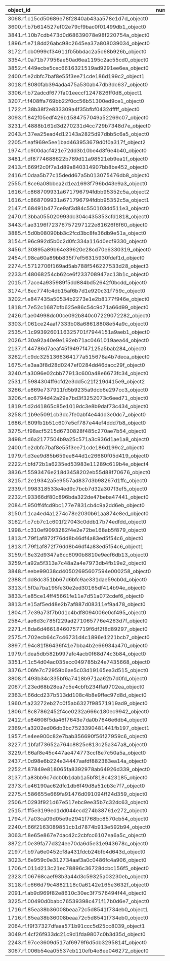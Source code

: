 | object_id                                        |   num_queries |   top1_rate |   top5_rate |   mean_rank |   median_rank |
|:-------------------------------------------------|--------------:|------------:|------------:|------------:|--------------:|
| 3068.rf.c15cd50686e78f2840ab43aa578e1d7d_object0 |             3 |           0 |           0 |    34.6667  |          29   |
| 3600.rf.b7b614527ef02e79cf9bac0f01499db1_object0 |             3 |           0 |           0 |    65.6667  |          66   |
| 3841.rf.10b7cdb473d0d68639078e98f220754a_object0 |             3 |           0 |           0 |     6.33333 |           6   |
| 1896.rf.e718dd26abc98c2645ea37a808039034_object0 |             2 |           0 |           0 |    25       |          25   |
| 3172.rf.cb0999cf34611fb5bbdac2a5c68b926b_object0 |             2 |           0 |           0 |    26       |          26   |
| 3354.rf.0a71b77956ae50ad6ea1195c2ac55cd0_object0 |             2 |           0 |           0 |   104.5     |         104.5 |
| 3852.rf.449ecbe5cec6616321519ad9291ee6ea_object0 |             2 |           0 |           0 |   110.5     |         110.5 |
| 2400.rf.e2dbfc7baf8e55f3ee71cde186d199c2_object1 |             2 |           0 |           0 |    65       |          65   |
| 3018.rf.8080fab394ada475a530ab47db3dc637_object0 |             2 |           0 |           0 |    14.5     |          14.5 |
| 3306.rf.b72adcdf677fa01eeccf1247826ff0d8_object1 |             2 |           0 |           0 |    32       |          32   |
| 3207.rf.f408ffa769bb22f0cc56b51300ed9ce1_object0 |             2 |           0 |           0 |   142       |         142   |
| 1722.rf.38b38f2e833309a4f35bfbf0432dffff_object0 |             1 |           0 |           1 |     3       |           3   |
| 3093.rf.842f05edf426b1584757049a52269c07_object0 |             1 |           0 |           0 |    77       |          77   |
| 3231.rf.4888b161d3d270231d4cc729b7348d7e_object0 |             1 |           0 |           0 |    91       |          91   |
| 2043.rf.37ea25ead4d12143a2825d97dbb5c6a5_object0 |             1 |           0 |           0 |    13       |          13   |
| 2205.rf.eaf969e5ee1bad463953679d0f0a317f_object2 |             1 |           0 |           0 |   146       |         146   |
| 1974.rf.c900dacf421e72dd3b10be4d3f6e4b40_object0 |             1 |           0 |           0 |    35       |          35   |
| 3481.rf.df8774688622b789d11a98521eb9ea1f_object0 |             1 |           0 |           0 |    23       |          23   |
| 2413.rf.669f2c0f7a1d89a840314907bb8be452_object0 |             1 |           0 |           0 |   103       |         103   |
| 2416.rf.0daa5b77c15dedd67a5b013075476db8_object0 |             1 |           0 |           0 |    27       |          27   |
| 2555.rf.8ce6a08bbea2d1ea1693f796bd43e9a3_object0 |             1 |           0 |           0 |    23       |          23   |
| 1616.rf.c868709931a671796794fdbb95352c5a_object2 |             1 |           0 |           0 |    27       |          27   |
| 1616.rf.c868709931a671796794fdbb95352c5a_object1 |             1 |           0 |           0 |    50       |          50   |
| 2147.rf.68491b477ce9af3d84c550103dd511e3_object0 |             1 |           0 |           0 |    21       |          21   |
| 2470.rf.3bba055020993dc304c435353cfd1818_object0 |             1 |           0 |           0 |   119       |         119   |
| 3443.rf.ae3196f72376757297122e81626f6f60_object0 |             1 |           0 |           0 |    59       |          59   |
| 3885.rf.5d0b08090bb3c2fcd3bc8fe36db9e51a_object0 |             1 |           0 |           0 |     9       |           9   |
| 3154.rf.96c992d5b0c2d0fc334a116d0ecf9330_object0 |             1 |           0 |           0 |    94       |          94   |
| 3456.rf.30895a89b64e39620e28cd70e6330319_object0 |             1 |           0 |           0 |    23       |          23   |
| 2454.rf.98ca60a89bb835f7ef56315930fdef1d_object0 |             1 |           0 |           0 |    85       |          85   |
| 2274.rf.5712706f169ad5ab788f546227533d28_object3 |             1 |           0 |           0 |    89       |          89   |
| 2233.rf.48068254cb62ce6f233708947ac13b1c_object0 |             1 |           0 |           0 |    24       |          24   |
| 2015.rf.7ace4a935989f5dd884bd52642f0bcdd_object0 |             1 |           0 |           0 |     6       |           6   |
| 3174.rf.8ec774fc4db15af6b7d1e920c31f759c_object0 |             1 |           0 |           0 |   130       |         130   |
| 3202.rf.e847435a50534b2273e1e2b8177f946e_object0 |             1 |           0 |           1 |     3       |           3   |
| 1818.rf.7e52c1687bfb625e86c54c9d71a66d99_object0 |             1 |           0 |           0 |    43       |          43   |
| 2426.rf.ae04998dc00ce092b840c07229072282_object0 |             1 |           0 |           0 |     9       |           9   |
| 3303.rf.061ce24aaf7333b08a68618808e54a9c_object0 |             1 |           0 |           0 |    44       |          44   |
| 2535.rf.1c9939260116325701f7944151a9aeb1_object0 |             1 |           0 |           0 |    68       |          68   |
| 2026.rf.30a92a40e9e192eb71ac0461019aea44_object0 |             1 |           0 |           0 |    51       |          51   |
| 2137.rf.44786d7aeaf45f9497f47125a5bab284_object0 |             1 |           0 |           0 |    10       |          10   |
| 3262.rf.c9dc3251366364177a515678a4b7deca_object0 |             1 |           0 |           0 |    72       |          72   |
| 1675.rf.e3aa3f8d28d0247ef0284dd46dacc29f_object0 |             1 |           0 |           0 |    53       |          53   |
| 3240.rf.a3096e02cbb77913c600a48e6673fc34_object0 |             1 |           0 |           0 |    91       |          91   |
| 2531.rf.5984304ff6cfd2e3dd5c21f219d415e9_object2 |             1 |           0 |           0 |    10       |          10   |
| 3266.rf.e869e737911fd5b9235a9dcb6e297cc3_object0 |             1 |           0 |           0 |    65       |          65   |
| 3206.rf.ec6794d42a29e7bd3f3252073c6eed71_object0 |             1 |           0 |           0 |    55       |          55   |
| 1819.rf.d2d41865c85e1019dc3e8b9daf73c434_object0 |             1 |           0 |           0 |   144       |         144   |
| 3258.rf.1b9e5091cb3dc7fe0abf4e44dd3e0dc7_object0 |             1 |           0 |           0 |    46       |          46   |
| 1686.rf.809fb1b51c607e5cf787e44ef4ddd7b8_object0 |             1 |           0 |           0 |     9       |           9   |
| 3275.rf.f98acf5215d6730828f485c270ae7b54_object0 |             1 |           0 |           0 |    87       |          87   |
| 3498.rf.d6a2177504b9a25c571a3c936d1ae1a8_object0 |             1 |           0 |           0 |    99       |          99   |
| 2400.rf.e2dbfc7baf8e55f3ee71cde186d199c2_object0 |             1 |           0 |           0 |   107       |         107   |
| 1979.rf.d3ee9d85b659ee844d1c26680f05d419_object0 |             1 |           0 |           0 |    26       |          26   |
| 2222.rf.bfd72b1a6235ed53983e11289c619b4e_object4 |             1 |           0 |           0 |    12       |          12   |
| 3836.rf.5593476e218d3458202eb55d88f70676_object0 |             1 |           0 |           0 |    31       |          31   |
| 3215.rf.2e19342a5e9557ad837d3b98267d1ffc_object0 |             1 |           0 |           0 |    17       |          17   |
| 2339.rf.998318533e4ed9c7bcb7d32a307f3ef5_object0 |             1 |           0 |           0 |    40       |          40   |
| 2232.rf.93366df80c896bda322de47beba47441_object0 |             1 |           0 |           0 |    23       |          23   |
| 2084.rf.950ff4fcd9bc177e7831cb4c9a2dd6eb_object0 |             1 |           0 |           0 |    54       |          54   |
| 3150.rf.1ca4ed4a1274c78e2030b61aa874e8ed_object0 |             1 |           0 |           0 |    75       |          75   |
| 3162.rf.c7cb7c1c601f27043c0ddb17b74edfdd_object0 |             1 |           0 |           0 |   102       |         102   |
| 1998.rf.c310ef9093282f4e2e72be168ab5f879_object0 |             1 |           0 |           0 |    16       |          16   |
| 1813.rf.79f1af872f76dd8b46df4a83ed5f54c6_object0 |             1 |           0 |           0 |     6       |           6   |
| 1813.rf.79f1af872f76dd8b46df4a83ed5f54c6_object1 |             1 |           0 |           0 |    20       |          20   |
| 3159.rf.8e32d9347a6cc6090b8810e9ecf6db13_object0 |             1 |           0 |           0 |    73       |          73   |
| 3259.rf.a92a5f313a7c48a2a4e7973db4fb19e2_object0 |             1 |           0 |           0 |    63       |          63   |
| 3848.rf.eebe99038cd40502695607594e000258_object0 |             1 |           0 |           0 |    59       |          59   |
| 2388.rf.dd8dc351bb67d6bfc9ae331dae59cb0d_object0 |             1 |           0 |           0 |    16       |          16   |
| 3313.rf.5f0a7ba195fe30e2ed30165df414b94e_object0 |             1 |           0 |           0 |    24       |          24   |
| 3833.rf.e85ce14ff45661fe11e7d51a072cdef6_object0 |             1 |           0 |           0 |    69       |          69   |
| 3813.rf.e15af5ed48e2b7af887d08311ef9a478_object0 |             1 |           0 |           0 |   131       |         131   |
| 1804.rf.7e39a73f7b0d1c4bdf8094006e0cf495_object0 |             1 |           0 |           0 |    33       |          33   |
| 2584.rf.ae6d3c785f229ad271065776e4263d7f_object0 |             1 |           0 |           0 |    77       |          77   |
| 2271.rf.8da6d46618460757719f6df2f8d89297_object0 |             1 |           0 |           0 |    47       |          47   |
| 2575.rf.702ecb64c7c46731d4c1896e1221bcb7_object0 |             1 |           0 |           0 |   101       |         101   |
| 3897.rf.94c81f86436f41e7bba4b2e66934a470_object0 |             1 |           0 |           0 |    86       |          86   |
| 1979.rf.dea5db582b997afc4acb0f68d74c3b84_object0 |             1 |           0 |           0 |    29       |          29   |
| 3351.rf.1c54d04ac035ecc049785b24e7435668_object0 |             1 |           0 |           0 |    35       |          35   |
| 3376.rf.06fe7c72959b6ae5c03d19165ea3d515_object0 |             1 |           0 |           0 |    47       |          47   |
| 3808.rf.493b34c335bf6a7418b971aa62b7d0fd_object0 |             1 |           0 |           0 |    82       |          82   |
| 2067.rf.23ed68b28ea7c5e4cbfb234ffa9702ea_object0 |             1 |           0 |           0 |    16       |          16   |
| 2363.rf.66dcd237b513dd108c4b8e9ffec97d8d_object0 |             1 |           0 |           1 |     3       |           3   |
| 1960.rf.a23272eb27c0f5ab6327f98571919ad9_object0 |             1 |           0 |           0 |    52       |          52   |
| 1806.rf.8c87862452f4ce0232a666c180ec9942_object0 |             1 |           0 |           0 |    13       |          13   |
| 2412.rf.e84608f5da46f7643e7da0b7646e6db4_object0 |             1 |           0 |           0 |    48       |          48   |
| 2369.rf.a3202ed06db3bc7523390481441fb197_object1 |             1 |           0 |           0 |    70       |          70   |
| 1957.rf.e4ee900c82e7bab356690f56f27959c6_object0 |             1 |           0 |           0 |    11       |          11   |
| 3227.rf.1bfaf73652a764c8825e813c25a347a8_object0 |             1 |           0 |           0 |    20       |          20   |
| 3229.rf.66af8e45c447ae474773ccf8e7c50a5a_object0 |             1 |           0 |           0 |    37       |          37   |
| 2437.rf.0d98e6b224e34447aafdf882383ea14a_object0 |             1 |           0 |           0 |    11       |          11   |
| 2252.rf.87849e818065fa8392978ab64926d339_object0 |             1 |           0 |           0 |    13       |          13   |
| 3137.rf.a83bb9c7dcb0b1dab1a5bf818c423185_object0 |             1 |           0 |           0 |    19       |          19   |
| 2373.rf.e46190ac62dfc1db6f49d8a51cb3c7f7_object0 |             1 |           0 |           0 |    42       |          42   |
| 2275.rf.586655e669fa91476d091094ff24d359_object0 |             1 |           0 |           1 |     3       |           3   |
| 2506.rf.0293f921d67e517ebc9ee35b7c32dc63_object0 |             1 |           0 |           0 |    48       |          48   |
| 2515.rf.ff5e3199ed1dd044ecd274b38761e272_object0 |             1 |           0 |           0 |    24       |          24   |
| 1794.rf.7a03ca09d05e9e2941f768bc8570cb54_object0 |             1 |           0 |           0 |    92       |          92   |
| 2240.rf.66f2163089851cb1d7874b913e592b94_object0 |             1 |           0 |           0 |    55       |          55   |
| 3063.rf.8e65e867e7dac42c2cbfcc6107ea6a5c_object0 |             1 |           0 |           0 |    51       |          51   |
| 3872.rf.0e39fa77d324ee70da6d5e31e943678c_object0 |             1 |           0 |           0 |    22       |          22   |
| 2197.rf.b97a6e0452cf8a431fdcb24bfb4d643d_object0 |             1 |           0 |           1 |     3       |           3   |
| 3023.rf.6e959c0e312734aaf3a0c0486fc4a906_object0 |             1 |           0 |           0 |    90       |          90   |
| 1706.rf.011d213c21ec78896c36728dcbc156f5_object0 |             1 |           0 |           0 |    53       |          53   |
| 2323.rf.06768caef93b3a44d3c59325a03230eb_object0 |             1 |           0 |           0 |    49       |          49   |
| 3118.rf.c666d79c4882118c0a6142e165e3632f_object0 |             1 |           0 |           0 |    89       |          89   |
| 2091.rf.ab9d969f82e8610c30ec3f7576494f44_object0 |             1 |           0 |           0 |    89       |          89   |
| 3225.rf.00490d0babc76539398c471f17b0d6e7_object0 |             1 |           0 |           0 |    25       |          25   |
| 1716.rf.85ea38b36008beaa72c5d8541f734eb0_object1 |             1 |           0 |           0 |    43       |          43   |
| 1716.rf.85ea38b36008beaa72c5d8541f734eb0_object0 |             1 |           0 |           0 |    44       |          44   |
| 2064.rf.f9f37327dfaaa571b91ccc5d25cc8039_object1 |             1 |           0 |           0 |   112       |         112   |
| 3049.rf.4cf26f933dc21c9d1fda9807c0b3d35d_object0 |             1 |           0 |           0 |   105       |         105   |
| 2243.rf.97ce3609d517af6979f6d5db3295814f_object0 |             1 |           0 |           0 |    55       |          55   |
| 3067.rf.006b54ea05537cb110efb4e8ee046272_object0 |             1 |           0 |           0 |    11       |          11   |